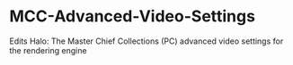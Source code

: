 # MCC-Advanced-Video-Settings
Edits Halo: The Master Chief Collections (PC) advanced video settings for the rendering engine
